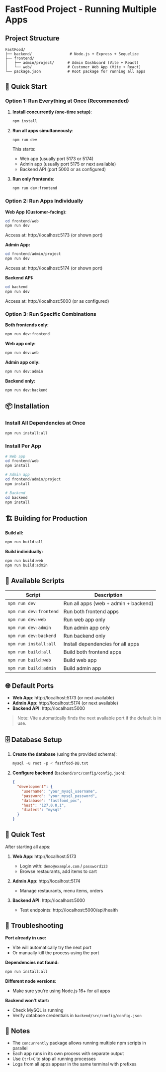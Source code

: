 # FastFood Project - Running Multiple Apps

## Project Structure
```
FastFood/
├── backend/                 # Node.js + Express + Sequelize
├── frontend/
│   ├── admin/project/      # Admin Dashboard (Vite + React)
│   └── web/                # Customer Web App (Vite + React)
└── package.json            # Root package for running all apps
```

## 🚀 Quick Start

### Option 1: Run Everything at Once (Recommended)

1. **Install concurrently (one-time setup)**:
   ```powershell
   npm install
   ```

2. **Run all apps simultaneously**:
   ```powershell
   npm run dev
   ```
   This starts:
   - Web app (usually port 5173 or 5174)
   - Admin app (usually port 5175 or next available)
   - Backend API (port 5000 or as configured)

3. **Run only frontends**:
   ```powershell
   npm run dev:frontend
   ```

### Option 2: Run Apps Individually

**Web App (Customer-facing):**
```powershell
cd frontend/web
npm run dev
```
Access at: http://localhost:5173 (or shown port)

**Admin App:**
```powershell
cd frontend/admin/project
npm run dev
```
Access at: http://localhost:5174 (or shown port)

**Backend API:**
```powershell
cd backend
npm run dev
```
Access at: http://localhost:5000 (or as configured)

### Option 3: Run Specific Combinations

**Both frontends only:**
```powershell
npm run dev:frontend
```

**Web app only:**
```powershell
npm run dev:web
```

**Admin app only:**
```powershell
npm run dev:admin
```

**Backend only:**
```powershell
npm run dev:backend
```

## 📦 Installation

### Install All Dependencies at Once
```powershell
npm run install:all
```

### Install Per App
```powershell
# Web app
cd frontend/web
npm install

# Admin app
cd frontend/admin/project
npm install

# Backend
cd backend
npm install
```

## 🏗️ Building for Production

**Build all:**
```powershell
npm run build:all
```

**Build individually:**
```powershell
npm run build:web
npm run build:admin
```

## 🔧 Available Scripts

| Script | Description |
|--------|-------------|
| `npm run dev` | Run all apps (web + admin + backend) |
| `npm run dev:frontend` | Run both frontend apps |
| `npm run dev:web` | Run web app only |
| `npm run dev:admin` | Run admin app only |
| `npm run dev:backend` | Run backend only |
| `npm run install:all` | Install dependencies for all apps |
| `npm run build:all` | Build both frontend apps |
| `npm run build:web` | Build web app |
| `npm run build:admin` | Build admin app |

## 🌐 Default Ports

- **Web App**: http://localhost:5173 (or next available)
- **Admin App**: http://localhost:5174 (or next available)
- **Backend API**: http://localhost:5000

> Note: Vite automatically finds the next available port if the default is in use.

## 🗄️ Database Setup

1. **Create the database** (using the provided schema):
   ```sql
   mysql -u root -p < fastfood-DB.txt
   ```

2. **Configure backend** (`backend/src/config/config.json`):
   ```json
   {
     "development": {
       "username": "your_mysql_username",
       "password": "your_mysql_password",
       "database": "fastfood_poc",
       "host": "127.0.0.1",
       "dialect": "mysql"
     }
   }
   ```

## 🎯 Quick Test

After starting all apps:

1. **Web App**: http://localhost:5173
   - Login with: `demo@example.com` / `password123`
   - Browse restaurants, add items to cart

2. **Admin App**: http://localhost:5174
   - Manage restaurants, menu items, orders

3. **Backend API**: http://localhost:5000
   - Test endpoints: http://localhost:5000/api/health

## 🐛 Troubleshooting

**Port already in use:**
- Vite will automatically try the next port
- Or manually kill the process using the port

**Dependencies not found:**
```powershell
npm run install:all
```

**Different node versions:**
- Make sure you're using Node.js 16+ for all apps

**Backend won't start:**
- Check MySQL is running
- Verify database credentials in `backend/src/config/config.json`

## 📝 Notes

- The `concurrently` package allows running multiple npm scripts in parallel
- Each app runs in its own process with separate output
- Use `Ctrl+C` to stop all running processes
- Logs from all apps appear in the same terminal with prefixes

